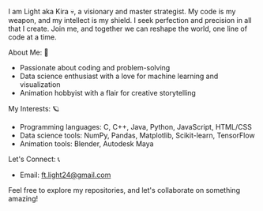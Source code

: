 I am Light aka Kira 💀, a visionary and master strategist. My code is my weapon, and my intellect is my shield. I seek perfection and precision in all that I create. 
Join me, and together we can reshape the world, one line of code at a time.


About Me: 🚀
- Passionate about coding and problem-solving
- Data science enthusiast with a love for machine learning and visualization
- Animation hobbyist with a flair for creative storytelling

My Interests: 🪐
- Programming languages: C, C++, Java, Python, JavaScript, HTML/CSS
- Data science tools: NumPy, Pandas, Matplotlib, Scikit-learn, TensorFlow
- Animation tools: Blender, Autodesk Maya

Let's Connect: 📞
- Email: ft.light24@gmail.com

Feel free to explore my repositories, and let's collaborate on something amazing!
